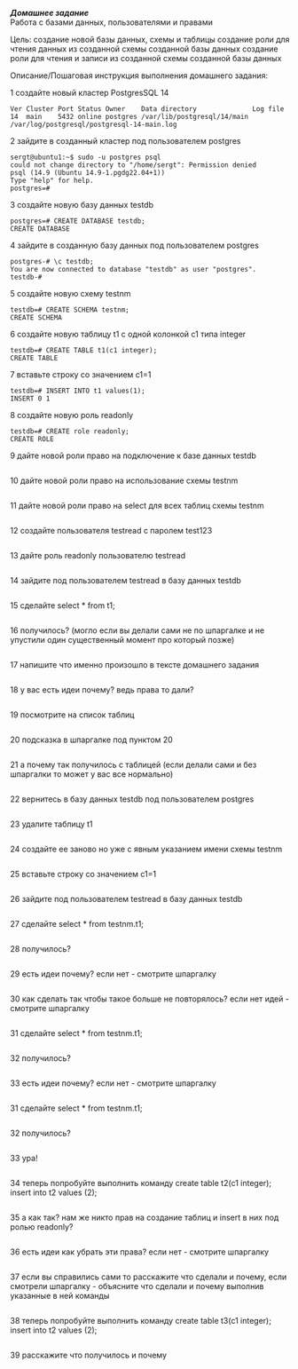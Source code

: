 ***Домашнее задание*** <br>
Работа с базами данных, пользователями и правами <br>

Цель:
создание новой базы данных, схемы и таблицы
создание роли для чтения данных из созданной схемы созданной базы данных
создание роли для чтения и записи из созданной схемы созданной базы данных<br>

Описание/Пошаговая инструкция выполнения домашнего задания:

1 создайте новый кластер PostgresSQL 14 <br>
```
Ver Cluster Port Status Owner    Data directory              Log file
14  main    5432 online postgres /var/lib/postgresql/14/main /var/log/postgresql/postgresql-14-main.log

```
2 зайдите в созданный кластер под пользователем postgres <br>
```agsl
sergt@ubuntu1:~$ sudo -u postgres psql
could not change directory to "/home/sergt": Permission denied
psql (14.9 (Ubuntu 14.9-1.pgdg22.04+1))
Type "help" for help.
postgres=#

```
3 создайте новую базу данных testdb <br>
```
postgres=# CREATE DATABASE testdb;
CREATE DATABASE
```
4 зайдите в созданную базу данных под пользователем postgres <br>
```
postgres-# \c testdb;
You are now connected to database "testdb" as user "postgres".
testdb-#
```
5 создайте новую схему testnm <br>
```
testdb=# CREATE SCHEMA testnm;
CREATE SCHEMA
```
6 создайте новую таблицу t1 с одной колонкой c1 типа integer <br>
```
testdb=# CREATE TABLE t1(c1 integer);
CREATE TABLE
```
7 вставьте строку со значением c1=1 <br>
```
testdb=# INSERT INTO t1 values(1);
INSERT 0 1
```
8 создайте новую роль readonly <br>
```
testdb=# CREATE role readonly;
CREATE ROLE
```
9 дайте новой роли право на подключение к базе данных testdb <br>
```

```
10 дайте новой роли право на использование схемы testnm <br>
```

```
11 дайте новой роли право на select для всех таблиц схемы testnm <br>
```

```
12 создайте пользователя testread с паролем test123 <br>
```

```
13 дайте роль readonly пользователю testread <br>
```

```
14 зайдите под пользователем testread в базу данных testdb <br>
```

```
15 сделайте select * from t1; <br>
```

```
16 получилось? (могло если вы делали сами не по шпаргалке и не упустили один существенный момент про который позже) <br>
```

```
17 напишите что именно произошло в тексте домашнего задания<br>
```

```
18 у вас есть идеи почему? ведь права то дали?<br>
```

```
19 посмотрите на список таблиц<br>
```

```
20 подсказка в шпаргалке под пунктом 20<br>
```

```
21 а почему так получилось с таблицей (если делали сами и без шпаргалки то может у вас все нормально)<br>
```

```
22 вернитесь в базу данных testdb под пользователем postgres<br>
```

```
23 удалите таблицу t1<br>
```

```
24 создайте ее заново но уже с явным указанием имени схемы testnm<br>
```

```
25 вставьте строку со значением c1=1<br>
```

```
26 зайдите под пользователем testread в базу данных testdb<br>
```

```
27 сделайте select * from testnm.t1;<br>
```

```
28 получилось?<br>
```

```
29 есть идеи почему? если нет - смотрите шпаргалку<br>
```

```
30 как сделать так чтобы такое больше не повторялось? если нет идей - смотрите шпаргалку<br>
```

```
31 сделайте select * from testnm.t1;<br>
```

```
32 получилось?<br>
```

```
33 есть идеи почему? если нет - смотрите шпаргалку<br>
```

```
31 сделайте select * from testnm.t1;<br>
```

```
32 получилось?<br>
```

```
33 ура!<br>
```

```
34 теперь попробуйте выполнить команду create table t2(c1 integer); insert into t2 values (2);<br>
```

```
35 а как так? нам же никто прав на создание таблиц и insert в них под ролью readonly?<br>
```

```
36 есть идеи как убрать эти права? если нет - смотрите шпаргалку<br>
```

```
37 если вы справились сами то расскажите что сделали и почему, если смотрели шпаргалку - объясните что сделали и почему выполнив указанные в ней команды<br>
```

```
38 теперь попробуйте выполнить команду create table t3(c1 integer); insert into t2 values (2);<br>
```

```
39 расскажите что получилось и почему<br>
```

```
